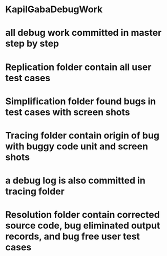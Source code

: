 # KapilGabaDebugWork
# all debug work committed in master step by step
# Replication folder contain all user test cases
# Simplification folder found bugs in test cases with screen shots
# Tracing folder contain origin of bug with buggy code unit and screen shots
# a debug log is also committed in tracing folder
# Resolution folder contain corrected source code, bug eliminated output records, and bug free user test cases
